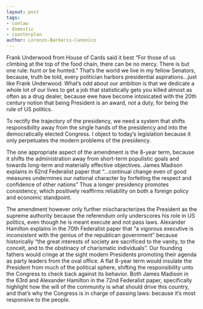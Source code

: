 ```yaml
---
layout: post
tags: 
- conlaw
- domestic
- counterplan
author: Lorenzo-Barberis-Canonico
---
```


Frank Underwood from House of Cards said it best “For those of us climbing at the top of the food chain, there can be no mercy. There is but one rule: hunt or be hunted.” That’s the world we live in my fellow Senators, because, truth be told, every politician harbors presidential aspirations…just like Frank Underwood. What’s odd about our ambition is that we dedicate a whole lot of our lives to get a job that statistically gets you killed almost as often as a drug dealer, because ewe have become intoxicated with the 20th century notion that being President is an award, not a duty, for being the rule of US politics.

To rectify the trajectory of the presidency, we need a system that shifts responsibility away from the single hands of the presidency and into the democratically elected Congress. I object to today’s legislation because it only perpetuates the modern problems of the presidency.

The one appropriate aspect of the amendment is the 8-year term, because it shifts the administration away from short-term populistic goals and towards long-term and materially effective objectives. James Madison explains in 62nd Federalist paper that “…continual change even of good measures undermines our national character by forfeiting the respect and confidence of other nations” Thus a longer presidency promotes consistency, which positively reaffirms reliability on both a foreign policy and economic standpoint.

The amendment however only further mischaracterizes the President as the supreme authority because the referendum only underscores his role in US politics, even though he is meant execute and not pass laws. Alexander Hamilton explains in the 70th Federalist paper that “a vigorous executive is inconsistent with the genius of the republican government” because historically “the great interests of society are sacrificed to the vanity, to the conceit, and to the obstinacy of charismatic individuals”. Our founding fathers would cringe at the sight modern Presidents promoting their agenda as party leaders from the oval office. A flat 8-year term would insulate the President from much of the political sphere, shifting the responsibility unto the Congress to check back against its behavior. Both James Madison in the 63rd and Alexander Hamilton in the 72nd Federalist paper, specifically highlight how the will of the community is what should drive this country, and that’s why the Congress is in charge of passing laws: because it’s most responsive to the people.
